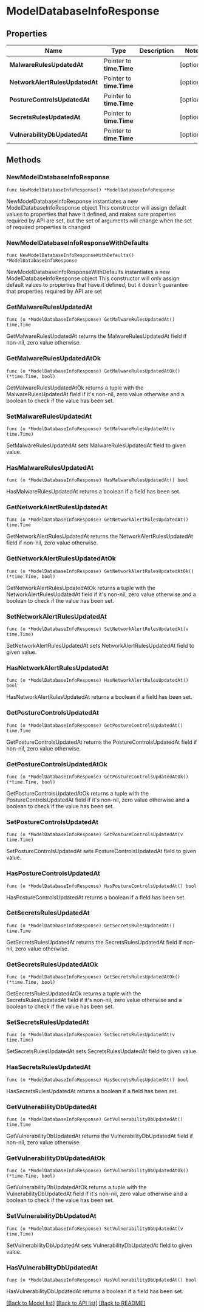 # ModelDatabaseInfoResponse

## Properties

Name | Type | Description | Notes
------------ | ------------- | ------------- | -------------
**MalwareRulesUpdatedAt** | Pointer to **time.Time** |  | [optional] 
**NetworkAlertRulesUpdatedAt** | Pointer to **time.Time** |  | [optional] 
**PostureControlsUpdatedAt** | Pointer to **time.Time** |  | [optional] 
**SecretsRulesUpdatedAt** | Pointer to **time.Time** |  | [optional] 
**VulnerabilityDbUpdatedAt** | Pointer to **time.Time** |  | [optional] 

## Methods

### NewModelDatabaseInfoResponse

`func NewModelDatabaseInfoResponse() *ModelDatabaseInfoResponse`

NewModelDatabaseInfoResponse instantiates a new ModelDatabaseInfoResponse object
This constructor will assign default values to properties that have it defined,
and makes sure properties required by API are set, but the set of arguments
will change when the set of required properties is changed

### NewModelDatabaseInfoResponseWithDefaults

`func NewModelDatabaseInfoResponseWithDefaults() *ModelDatabaseInfoResponse`

NewModelDatabaseInfoResponseWithDefaults instantiates a new ModelDatabaseInfoResponse object
This constructor will only assign default values to properties that have it defined,
but it doesn't guarantee that properties required by API are set

### GetMalwareRulesUpdatedAt

`func (o *ModelDatabaseInfoResponse) GetMalwareRulesUpdatedAt() time.Time`

GetMalwareRulesUpdatedAt returns the MalwareRulesUpdatedAt field if non-nil, zero value otherwise.

### GetMalwareRulesUpdatedAtOk

`func (o *ModelDatabaseInfoResponse) GetMalwareRulesUpdatedAtOk() (*time.Time, bool)`

GetMalwareRulesUpdatedAtOk returns a tuple with the MalwareRulesUpdatedAt field if it's non-nil, zero value otherwise
and a boolean to check if the value has been set.

### SetMalwareRulesUpdatedAt

`func (o *ModelDatabaseInfoResponse) SetMalwareRulesUpdatedAt(v time.Time)`

SetMalwareRulesUpdatedAt sets MalwareRulesUpdatedAt field to given value.

### HasMalwareRulesUpdatedAt

`func (o *ModelDatabaseInfoResponse) HasMalwareRulesUpdatedAt() bool`

HasMalwareRulesUpdatedAt returns a boolean if a field has been set.

### GetNetworkAlertRulesUpdatedAt

`func (o *ModelDatabaseInfoResponse) GetNetworkAlertRulesUpdatedAt() time.Time`

GetNetworkAlertRulesUpdatedAt returns the NetworkAlertRulesUpdatedAt field if non-nil, zero value otherwise.

### GetNetworkAlertRulesUpdatedAtOk

`func (o *ModelDatabaseInfoResponse) GetNetworkAlertRulesUpdatedAtOk() (*time.Time, bool)`

GetNetworkAlertRulesUpdatedAtOk returns a tuple with the NetworkAlertRulesUpdatedAt field if it's non-nil, zero value otherwise
and a boolean to check if the value has been set.

### SetNetworkAlertRulesUpdatedAt

`func (o *ModelDatabaseInfoResponse) SetNetworkAlertRulesUpdatedAt(v time.Time)`

SetNetworkAlertRulesUpdatedAt sets NetworkAlertRulesUpdatedAt field to given value.

### HasNetworkAlertRulesUpdatedAt

`func (o *ModelDatabaseInfoResponse) HasNetworkAlertRulesUpdatedAt() bool`

HasNetworkAlertRulesUpdatedAt returns a boolean if a field has been set.

### GetPostureControlsUpdatedAt

`func (o *ModelDatabaseInfoResponse) GetPostureControlsUpdatedAt() time.Time`

GetPostureControlsUpdatedAt returns the PostureControlsUpdatedAt field if non-nil, zero value otherwise.

### GetPostureControlsUpdatedAtOk

`func (o *ModelDatabaseInfoResponse) GetPostureControlsUpdatedAtOk() (*time.Time, bool)`

GetPostureControlsUpdatedAtOk returns a tuple with the PostureControlsUpdatedAt field if it's non-nil, zero value otherwise
and a boolean to check if the value has been set.

### SetPostureControlsUpdatedAt

`func (o *ModelDatabaseInfoResponse) SetPostureControlsUpdatedAt(v time.Time)`

SetPostureControlsUpdatedAt sets PostureControlsUpdatedAt field to given value.

### HasPostureControlsUpdatedAt

`func (o *ModelDatabaseInfoResponse) HasPostureControlsUpdatedAt() bool`

HasPostureControlsUpdatedAt returns a boolean if a field has been set.

### GetSecretsRulesUpdatedAt

`func (o *ModelDatabaseInfoResponse) GetSecretsRulesUpdatedAt() time.Time`

GetSecretsRulesUpdatedAt returns the SecretsRulesUpdatedAt field if non-nil, zero value otherwise.

### GetSecretsRulesUpdatedAtOk

`func (o *ModelDatabaseInfoResponse) GetSecretsRulesUpdatedAtOk() (*time.Time, bool)`

GetSecretsRulesUpdatedAtOk returns a tuple with the SecretsRulesUpdatedAt field if it's non-nil, zero value otherwise
and a boolean to check if the value has been set.

### SetSecretsRulesUpdatedAt

`func (o *ModelDatabaseInfoResponse) SetSecretsRulesUpdatedAt(v time.Time)`

SetSecretsRulesUpdatedAt sets SecretsRulesUpdatedAt field to given value.

### HasSecretsRulesUpdatedAt

`func (o *ModelDatabaseInfoResponse) HasSecretsRulesUpdatedAt() bool`

HasSecretsRulesUpdatedAt returns a boolean if a field has been set.

### GetVulnerabilityDbUpdatedAt

`func (o *ModelDatabaseInfoResponse) GetVulnerabilityDbUpdatedAt() time.Time`

GetVulnerabilityDbUpdatedAt returns the VulnerabilityDbUpdatedAt field if non-nil, zero value otherwise.

### GetVulnerabilityDbUpdatedAtOk

`func (o *ModelDatabaseInfoResponse) GetVulnerabilityDbUpdatedAtOk() (*time.Time, bool)`

GetVulnerabilityDbUpdatedAtOk returns a tuple with the VulnerabilityDbUpdatedAt field if it's non-nil, zero value otherwise
and a boolean to check if the value has been set.

### SetVulnerabilityDbUpdatedAt

`func (o *ModelDatabaseInfoResponse) SetVulnerabilityDbUpdatedAt(v time.Time)`

SetVulnerabilityDbUpdatedAt sets VulnerabilityDbUpdatedAt field to given value.

### HasVulnerabilityDbUpdatedAt

`func (o *ModelDatabaseInfoResponse) HasVulnerabilityDbUpdatedAt() bool`

HasVulnerabilityDbUpdatedAt returns a boolean if a field has been set.


[[Back to Model list]](../README.md#documentation-for-models) [[Back to API list]](../README.md#documentation-for-api-endpoints) [[Back to README]](../README.md)


